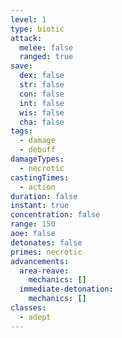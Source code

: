 ```yaml
---
level: 1
type: biotic
attack:
  melee: false
  ranged: true
save:
  dex: false
  str: false
  con: false
  int: false
  wis: false
  cha: false
tags:
  - damage
  - debuff
damageTypes:
  - necrotic
castingTimes:
  - action
duration: false
instant: true
concentration: false
range: 150
aoe: false
detonates: false
primes: necrotic
advancements:
  area-reave:
    mechanics: []
  immediate-detonation:
    mechanics: []
classes:
  - adept
---
```

